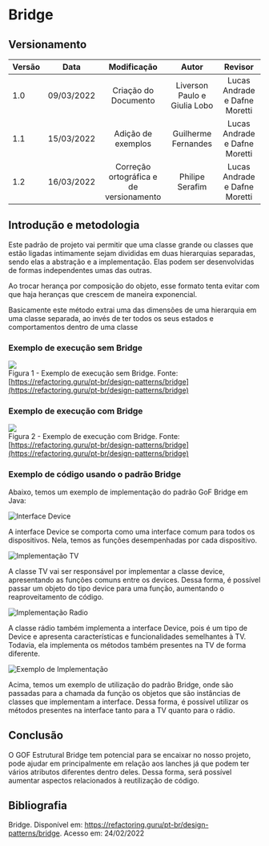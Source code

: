 # Bridge

## Versionamento

| Versão |    Data    |               Modificação               |            Autor             |            Revisor            |
| ------ | :--------: | :-------------------------------------: | :--------------------------: | :---------------------------: |
| 1.0    | 09/03/2022 |          Criação do Documento           | Liverson Paulo e Giulia Lobo | Lucas Andrade e Dafne Moretti |
| 1.1    | 15/03/2022 |           Adição de exemplos            |     Guilherme Fernandes      | Lucas Andrade e Dafne Moretti |
| 1.2    | 16/03/2022 | Correção ortográfica e de versionamento |       Philipe Serafim        | Lucas Andrade e Dafne Moretti |

## Introdução e metodologia

Este padrão de projeto vai permitir que uma classe grande ou classes que estão ligadas intimamente sejam divididas em duas hierarquias separadas, sendo elas a abstração e a implementação. Elas podem ser desenvolvidas de formas independentes umas das outras.

Ao trocar herança por composição do objeto, esse formato tenta evitar com que haja heranças que crescem de maneira exponencial.

Basicamente este método extrai uma das dimensões de uma hierarquia em uma classe separada, ao invés de ter todos os seus estados e comportamentos dentro de uma classe

### Exemplo de execução sem Bridge

![](../../assets/images/bridgept1.png)
</br> Figura 1 - Exemplo de execução sem Bridge. Fonte: [https://refactoring.guru/pt-br/design-patterns/bridge](https://refactoring.guru/pt-br/design-patterns/bridge)

### Exemplo de execução com Bridge

![](../../assets/images/bridgept2.png)
</br> Figura 2 - Exemplo de execução com Bridge. Fonte: [https://refactoring.guru/pt-br/design-patterns/bridge](https://refactoring.guru/pt-br/design-patterns/bridge)

### Exemplo de código usando o padrão Bridge

Abaixo, temos um exemplo de implementação do padrão GoF Bridge em Java:

![Interface Device](../../assets/images/deviceInterface.png)

A interface Device se comporta como uma interface comum para todos os dispositivos. Nela, temos as funções desempenhadas por cada dispositivo.

![Implementação TV](../../assets/images/tvImplementation.png)

A classe TV vai ser responsável por implementar a classe device, apresentando as funções comuns entre os devices. Dessa forma, é possível passar um objeto do tipo device para uma função, aumentando o reaproveitamento de código.

![Implementação Radio](../../assets/images/radioImplementation.png)

A classe rádio também implementa a interface Device, pois é um tipo de Device e apresenta características e funcionalidades semelhantes à TV. Todavia, ela implementa os métodos também presentes na TV de forma diferente.

![Exemplo de Implementação](../../assets/images/implementationExample.png)

Acima, temos um exemplo de utilização do padrão Bridge, onde são passadas para a chamada da função os objetos que são instâncias de classes que implementam a interface. Dessa forma, é possível utilizar os métodos presentes na interface tanto para a TV quanto para o rádio.

## Conclusão

O GOF Estrutural Bridge tem potencial para se encaixar no nosso projeto, pode ajudar em principalmente em relação aos lanches já que podem ter vários atributos diferentes dentro deles. Dessa forma, será possível aumentar aspectos relacionados à reutilização de código.

## Bibliografia

Bridge. Disponível em: https://refactoring.guru/pt-br/design-patterns/bridge. Acesso em: 24/02/2022
